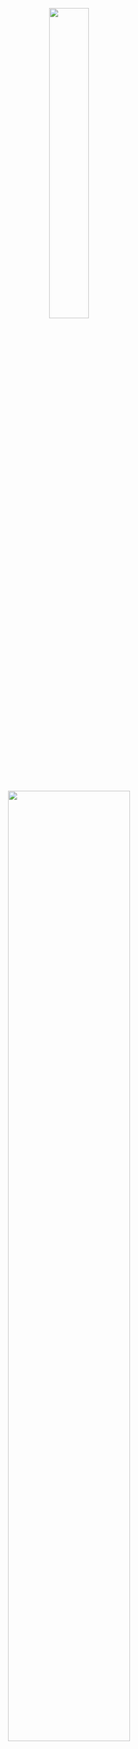 <p align='center'>
<img width='40%' src='https://user-images.githubusercontent.com/96245651/161977869-05182be2-ac41-4484-9fa8-013c957f6bc3.svg
' />
</p>

<p align='center'>
<img width='70%' src='https://user-images.githubusercontent.com/96245651/161973210-c59d024d-903b-4ed7-b86e-4c70772f102d.png
' />
</p>

<p align='center'>
  <img src='https://img.shields.io/badge/React-v17.0.2-61DAFB?logo=React'/>
  <img src='https://img.shields.io/badge/ReactRouter-v5.2.1-CA4245?logo=React Router'/>
  <img src='https://img.shields.io/badge/StyledComponents-v5.3.3-DB7093?logo=styled-components'/>
  <img src='https://img.shields.io/badge/Redux-v4.1.2-764ABC?logo=Redux'/>
  <img src='https://img.shields.io/badge/immer-v9.0.12-00E7C3?logo=immer'/>
  <img src='https://img.shields.io/badge/yarn-v1.22.15-blue?logo=yarn'/>
  <img src='https://img.shields.io/badge/AWS-Amazon AWS-yellow?logo=Amazon AWS'/>
  <img src='https://img.shields.io/badge/GitHub Actions-gray?logo=GitHub Actions'/>
  <img src='https://img.shields.io/badge/PWA-PWA-5A0FC8?logo=PWA'/>
  <img src='https://img.shields.io/badge/prettier-v9.5.0-F7B93E?logo=prettier'/>
  <img src='https://img.shields.io/badge/eslint-v7.11.0-4B32C3?logo=eslint'/>
  <img src='https://img.shields.io/badge/lodash-v4.17.21-3492FF?logo=lodash'/>

</p>

## 🏘 작심삼일도 열번이면 한달. 함께 습관을 만들어봐요 !

## 🎉 습관삼끼 서비스 소개

### ⏰ 짧은 시간을 효율적으로 활용하는, 갓생살기 트렌드

> - 하루의 목표를 만들고 성취하며 성장하는 MZ세대를 위해,
> - 3일 단위로 원하는 습관 챌린지를 만들고 도전할 수 있는 서비스를 기획하였습니다.

### 💁 나와 함께 성장하는 습관삼끼 캐릭터

> - 소셜을 통해 자신의 라이프스타일을 표현하고자 하는 니즈에 맞춰,
> - 나만의 캐릭터를 2만개 이상의 다양한 조합으로 자유롭게 커스텀하고 공유할 수 있도록 하였습니다.

### 🚩습관을 만들어 주는 챌린지

> - 한 달 동안 나의 습관으로 만들고 싶은 내용을 챌린지로 개설하거나, 다른 사람이 만든 챌린지에 참여해보세요.
> - 매일 매일 인증샷을 올리며, 내가 올린 인증샷들을 모아볼 수 있어요.

### 🎨 나만의 캐릭터 꾸미기

> - 챌린지에 참여하거나 개설하고, 인증샷을 올리며 얻은 포인트로 나만의 캐릭터를 꾸며보세요.
> - 2만 가지 이상의 조합이 가능한 아이템들이 준비되어 있어요!
> - 나만의 개성을 드러낸 캐릭터를 SNS에 업로드해서 자랑해봅시다!

### 🏆 랭킹 페이지에서 나를 뽐내기

> - 다른 사람들은 얼마나 열심히 도전하고 있을까요?
> - 내 순위는 몇 등일까요?
> - 개성 넘치는 다양한 캐릭터들을 구경하고, 실시간 순위 경쟁을 통해 적극적으로 참여해봅시다.

<!-- ## <a href="">📌 기술 및 고민 정리 - WIKI</a> -->

## 📌 주요 기능

|                                                          <a href="">🔗로그인/회원가입</a>                                                           |                                                       <a href="">🔗챌린지개설</a>                                                        |                                                       <a href="">🔗챌린지인증</a>                                                        |                                                          <a href="">🔗랭킹페이지</a>                                                           |                                                          <a href="">🔗캐릭터샵</a>                                                           |
| :-------------------------------------------------------------------------------------------------------------------------------------------------: | :--------------------------------------------------------------------------------------------------------------------------------------: | :--------------------------------------------------------------------------------------------------------------------------------------: | :--------------------------------------------------------------------------------------------------------------------------------------------: | :------------------------------------------------------------------------------------------------------------------------------------------: |
| <img width="320" alt="로그인/회원가입" src="https://user-images.githubusercontent.com/96245651/161957188-13758b80-91ec-4614-b1a3-a0a87abb4ded.gif"> | <img width="320" alt="개설" src="https://user-images.githubusercontent.com/96245651/161957249-97fdc881-096a-4477-8ad8-df02519df4e4.gif"> | <img width="320" alt="인증" src="https://user-images.githubusercontent.com/96245651/161957290-ef987088-6410-40bd-a98c-efb4daa3f4ec.gif"> | <img width="320" alt="랭킹페이지" src="https://user-images.githubusercontent.com/96245651/161957083-ac4710a9-2594-48d1-b78b-f17c46e5fdbc.gif"> | <img width="320" alt="캐릭터샵" src="https://user-images.githubusercontent.com/96245651/161951520-ea31b791-77b8-4b97-b273-6fcedf734669.gif"> |

## 🛠 프로젝트 아키텍처

![KakaoTalk_20220406_185124759](https://user-images.githubusercontent.com/96245651/161949137-31e75e75-f624-4d7b-b058-f6d842697855.jpg)

## 📌 팀원소개

### 프론트엔드

- 이도경 : https://github.com/dokyunglee0905
- 이상봉 : https://github.com/borobong2
- 정소윤 : https://github.com/soyoonJ

### 백엔드

- BackEnd github : https://github.com/Sinclebear/makehabit_BE
- 진상혁 : https://github.com/Sinclebear
- 김지섭 : https://github.com/rednada1708
- 유주현 : https://github.com/bgg01555
